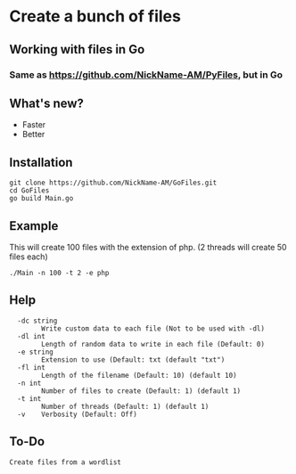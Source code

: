 # Create a bunch of files

## Working with files in Go
### Same as https://github.com/NickName-AM/PyFiles, but in Go


## What's new?
- Faster
- Better

## Installation
```
git clone https://github.com/NickName-AM/GoFiles.git
cd GoFiles
go build Main.go
```

## Example
This will create 100 files with the extension of php. (2 threads will create 50 files each)
```
./Main -n 100 -t 2 -e php
```

## Help
```
  -dc string
        Write custom data to each file (Not to be used with -dl)
  -dl int
        Length of random data to write in each file (Default: 0)
  -e string
        Extension to use (Default: txt (default "txt")
  -fl int
        Length of the filename (Default: 10) (default 10)
  -n int
        Number of files to create (Default: 1) (default 1)
  -t int
        Number of threads (Default: 1) (default 1)
  -v    Verbosity (Default: Off)
```

## To-Do
```
Create files from a wordlist
```